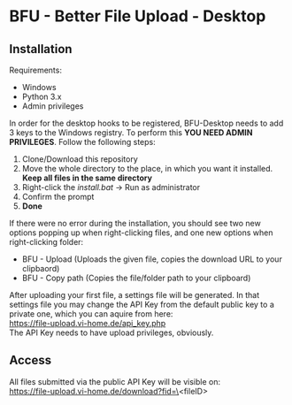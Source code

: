 # BFU - Better File Upload - Desktop

## Installation

Requirements:
- Windows
- Python 3.x
- Admin privileges

In order for the desktop hooks to be registered, BFU-Desktop needs to add 3 keys to the Windows registry. To perform this **YOU NEED ADMIN PRIVILEGES**. Follow the following steps:
1. Clone/Download this repository
2. Move the whole directory to the place, in which you want it installed. **Keep all files in the same directory**
3. Right-click the *install.bat* -> Run as administrator
4. Confirm the prompt
5. **Done**

If there were no error during the installation, you should see two new options popping up when right-clicking files, and one new options when right-clicking folder:

- BFU - Upload (Uploads the given file, copies the download URL to your clipbaord)
- BFU - Copy path (Copies the file/folder path to your clipboard)

After uploading your first file, a settings file will be generated. In that settings file you may change the API Key from the default public key to a private one, which you can aquire from here:  
https://file-upload.vi-home.de/api_key.php  
The API Key needs to have upload privileges, obviously.

## Access

All files submitted via the public API Key will be visible on:  
https://file-upload.vi-home.de/download?fid=\<fileID\>

